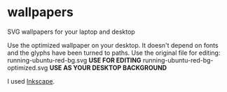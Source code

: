 # wallpapers
SVG wallpapers for your laptop and desktop

Use the optimized wallpaper on your desktop. It doesn't depend on fonts and the glyphs have been turned to paths. Use the original file for editing:
running-ubuntu-red-bg.svg **USE FOR EDITING**
running-ubuntu-red-bg-optimized.svg **USE AS YOUR DESKTOP BACKGROUND**

I used [Inkscape](http://www.inkscape.org/).
